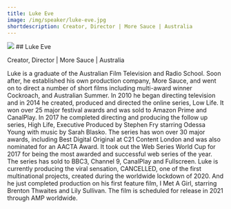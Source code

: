 ```yaml
---
title: Luke Eve
image: /img/speaker/luke-eve.jpg
shortdescription: Creator, Director | More Sauce | Australia
---
```

<img src="/img/speaker/luke-eve.jpg">
## Luke Eve

Creator, Director | More Sauce | Australia

Luke is a graduate of the Australian Film Television and Radio School. Soon after, he established his own production company, More Sauce, and went on to direct a number of short films including multi-award winner Cockroach, and Australian Summer. In 2010 he began directing television and in 2014 he created, produced and directed the online series, Low Life. It won over 25 major festival awards and was sold to Amazon Prime and CanalPlay. In 2017 he completed directing and producing the follow up series, High Life, Executive Produced by Stephen Fry starring Odessa Young with music by Sarah Blasko. The series has won over 30 major awards, including Best Digital Original at C21 Content London and was also nominated for an AACTA Award. It took out the Web Series World Cup for 2017 for being the most awarded and successful web series of the year. The series has sold to BBC3, Channel 9, CanalPlay and Fullscreen. Luke is currently producing the viral sensation, CANCELLED, one of the first multinational projects, created during the worldwide lockdown of 2020. And he just completed production on his first feature film, I Met A Girl, starring Brenton Thwaites and Lily Sullivan. The film is scheduled for release in 2021 through AMP worldwide. 